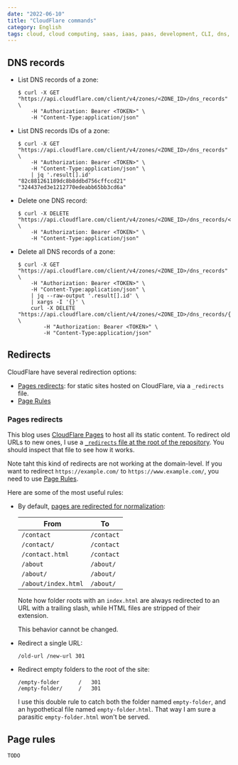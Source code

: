 ```yaml
---
date: "2022-06-10"
title: "CloudFlare commands"
category: English
tags: cloud, cloud computing, saas, iaas, paas, development, CLI, dns, cloudflare, API
---
```


## DNS records

- List DNS records of a zone:

  ```shell-session
  $ curl -X GET "https://api.cloudflare.com/client/v4/zones/<ZONE_ID>/dns_records" \
      -H "Authorization: Bearer <TOKEN>" \
      -H "Content-Type:application/json"
  ```

- List DNS records IDs of a zone:

  ```shell-session
  $ curl -X GET "https://api.cloudflare.com/client/v4/zones/<ZONE_ID>/dns_records" \
      -H "Authorization: Bearer <TOKEN>" \
      -H "Content-Type:application/json" \
      | jq '.result[].id'
  "82c881261189dc8b8ddbd756cffccd21"
  "324437ed3e1212770edeabb65bb3cd6a"
  ```

- Delete one DNS record:

  ```shell-session
  $ curl -X DELETE "https://api.cloudflare.com/client/v4/zones/<ZONE_ID>/dns_records/<RECORD_ID>" \
      -H "Authorization: Bearer <TOKEN>" \
      -H "Content-Type:application/json"
  ```

- Delete all DNS records of a zone:

  ```shell-session
  $ curl -X GET "https://api.cloudflare.com/client/v4/zones/<ZONE_ID>/dns_records" \
      -H "Authorization: Bearer <TOKEN>" \
      -H "Content-Type:application/json" \
      | jq --raw-output '.result[].id' \
      | xargs -I '{}' \
      curl -X DELETE "https://api.cloudflare.com/client/v4/zones/<ZONE_ID>/dns_records/{}" \
          -H "Authorization: Bearer <TOKEN>" \
          -H "Content-Type:application/json"
  ```

## Redirects

CloudFlare have several redirection options:
- [Pages redirects](https://developers.cloudflare.com/pages/platform/redirects/): for static sites hosted on CloudFlare, via a `_redirects` file.
- [Page Rules](https://support.cloudflare.com/hc/en-us/articles/200172286-Configuring-URL-forwarding-or-redirects-with-Cloudflare-Page-Rules)

### Pages redirects

This blog uses [CloudFlare Pages](https://pages.cloudflare.com/) to host all its static content. To redirect old URLs to new ones, I use a [`_redirects` file at the root of the repository](https://github.com/kdeldycke/kevin-deldycke-blog/blob/main/content/extra/_redirects). You should inspect that file to see how it works.

Note taht this kind of redirects are not working at the domain-level. If you want to redirect `https://example.com/` to `https://www.example.com/`, you need to use [Page Rules](#page-rules).

Here are some of the most useful rules:

- By default, [pages are redirected for normalization](https://developers.cloudflare.com/pages/platform/serving-pages/#route-matching):

  | From | To |
  | ---- | --- |
  |  `/contact` |  `/contact`|
  |  `/contact/` |  `/contact`|
  |  `/contact.html` |  `/contact`|
  |  `/about` |  `/about/`|
  |  `/about/` |  `/about/`|
  | `/about/index.html` |  `/about/`|

  Note how folder roots with an `index.html` are always redirected to an URL with a trailing slash, while HTML files are stripped of their extension.

  This behavior cannot be changed.

- Redirect a single URL:

  ```text
  /old-url /new-url 301
  ```

- Redirect empty folders to the root of the site:

  ```text
  /empty-folder      /   301
  /empty-folder/     /   301
  ```

  I use this double rule to catch both the folder named `empty-folder`, and an hypothetical file named `empty-folder.html`. That way I am sure a parasitic `empty-folder.html` won't be served.

## Page rules

`TODO`